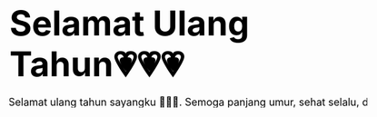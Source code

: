    <!DOCTYPE html>
<html>
<head>
   <title>Inwepo Heart</title>
   <style>
      * {
         margin: 0;
         padding: 0;
      }

      body {
         background: linear-gradient(white, lightblue); /* Gradasi dari putih ke biru muda */
         font-family: 'Segoe UI', sans-serif;
         color: white;
         text-align: center;
      }

      h1 {
         margin-top: 5%;
         font-size: 60px;
         color: black; /* Warna teks bisa diubah agar lebih terlihat */
      }

      .marquee {
         font-size: 18px;
         color: black; /* Warna teks agar sesuai dengan background */
         margin-top: 20px;
      }

      canvas {
         position: absolute;
         top: 0;
         left: 0;
         z-index: -1; /* Pindahkan canvas di belakang teks */
      }
   </style>
</head>
<body>
   <h1>Selamat Ulang Tahun💗💗💗</h1>
   <div class="marquee">
      <marquee scrollamount="5" width="630" height="20" behavior="alternate">
         Selamat ulang tahun sayangku 🎉💗💗. Semoga panjang umur, sehat selalu, dan selalu dilindungi oleh Tuhan. Ingat selalu pesan yang selalu aku bilangin ke kamu! Jaga diri dan kesehatan kamu, dan maaf aku nggak bisa ngasih hadiah, cuma bisa ngasih ini 💗💗
      </marquee>
   </div>

   <script>
      var rnd = Math.random, flr = Math.floor;
      let canvas = document.createElement('canvas');
      document.body.appendChild(canvas);
      canvas.width = window.innerWidth;
      canvas.height = window.innerHeight;

      let ctx = canvas.getContext('2d');
      let gravity = 0.2;
      let hearts = [];
      let snapTime = 0, flash = false;

      function rndNum(num) {
         return rnd() * num + 1;
      }

      function vector(x, y) {
         this.x = x;
         this.y = y;

         this.add = function(vec2) {
            this.x += vec2.x;
            this.y += vec2.y;
         }
      }

      function particle(pos, vel) {
         this.pos = new vector(pos.x, pos.y);
         this.vel = vel;
         this.finish = false;
         this.start = 0;

         this.update = function(time) {
            if (time - this.start > 500) {
               this.finish = true;
            }
            if (!this.finish) {
               this.pos.add(this.vel);
               this.vel.y += gravity;
            }
         }

         this.draw = function() {
            if (!this.finish) {
               drawDot(this.pos.x, this.pos.y, 1);
            }
         }
      }

      function heart(x, y) {
         this.pos = new vector(x, y);
         this.vel = new vector(0, -rndNum(10) - 3);
         this.color = 'hsl(' + rndNum(360) + ', 100%, 50%)';
         this.size = 4;
         this.finish = false;
         this.start = 0;
         let exParticles = [], exPLen = 100;
         let rootShow = true;

         this.update = function(time) {
            if (this.finish) return;

            rootShow = this.vel.y < 0;

            if (rootShow) {
               this.pos.add(this.vel);
               this.vel.y += gravity;
            } else {
               if (exParticles.length === 0) {
                  flash = true;
                  for (let i = 0; i < exPLen; i++) {
                     exParticles.push(new particle(this.pos, new vector(-rndNum(10) + 5, -rndNum(10) + 5)));
                     exParticles[i].start = time;
                  }
               }
               let countFinish = 0;
               for (let i = 0; i < exPLen; i++) {
                  exParticles[i].update(time);
                  if (exParti
	   
   
   
